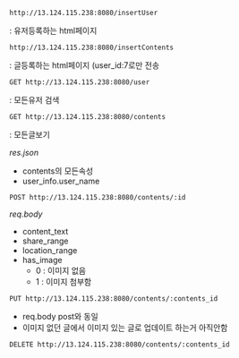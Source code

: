 `http://13.124.115.238:8080/insertUser`

:	유저등록하는 html페이지

`http://13.124.115.238:8080/insertContents`

:	글등록하는 html페이지 (user_id:7로만 전송

`GET http://13.124.115.238:8080/user`

:	모든유저 검색


`GET http://13.124.115.238:8080/contents`

:	모든글보기

_res.json_

- contents의 모든속성
- user_info.user_name

`POST http://13.124.115.238:8080/contents/:id`

_req.body_

- content_text
- share_range
- location_range
- has_image
	- 0 : 이미지 없음
	- 1 : 이미지 첨부함

`PUT http://13.124.115.238:8080/contents/:contents_id`

- req.body post와 동일
- 이미지 없던 글에서 이미지 있는 글로 업데이트 하는거 아직안함

`DELETE http://13.124.115.238:8080/contents/:contents_id`
